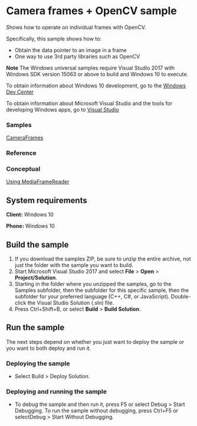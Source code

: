 <!---
  category: AudioVideoAndCamera
  samplefwlink: http://go.microsoft.com/fwlink/p/?LinkId=854003
-->

# Camera frames + OpenCV sample

Shows how to operate on individual frames with OpenCV.

Specifically, this sample shows how to:

- Obtain the data pointer to an image in a frame
- One way to use 3rd party libraries such as OpenCV

**Note** The Windows universal samples require Visual Studio 2017 with Windows SDK version 15063 or above to build and Windows 10 to execute.

To obtain information about Windows 10 development, go to the [Windows Dev Center](http://go.microsoft.com/fwlink/?LinkID=532421)

To obtain information about Microsoft Visual Studio and the tools for developing Windows apps, go to [Visual Studio](http://go.microsoft.com/fwlink/?LinkID=532422)

### Samples

[CameraFrames](/Samples/CameraFrames)

### Reference

### Conceptual

[Using MediaFrameReader](https://docs.microsoft.com/windows/uwp/audio-video-camera/process-media-frames-with-mediaframereader)

## System requirements

**Client:** Windows 10 

**Phone:** Windows 10 

## Build the sample

1. If you download the samples ZIP, be sure to unzip the entire archive, not just the folder with the sample you want to build. 
2. Start Microsoft Visual Studio 2017 and select **File** \> **Open** \> **Project/Solution**.
3. Starting in the folder where you unzipped the samples, go to the Samples subfolder, then the subfolder for this specific sample, then the subfolder for your preferred language (C++, C#, or JavaScript). Double-click the Visual Studio Solution (.sln) file.
4. Press Ctrl+Shift+B, or select **Build** \> **Build Solution**.

## Run the sample

The next steps depend on whether you just want to deploy the sample or you want to both deploy and run it.

### Deploying the sample

- Select Build > Deploy Solution. 

### Deploying and running the sample

- To debug the sample and then run it, press F5 or select Debug >  Start Debugging. To run the sample without debugging, press Ctrl+F5 or selectDebug > Start Without Debugging. 
